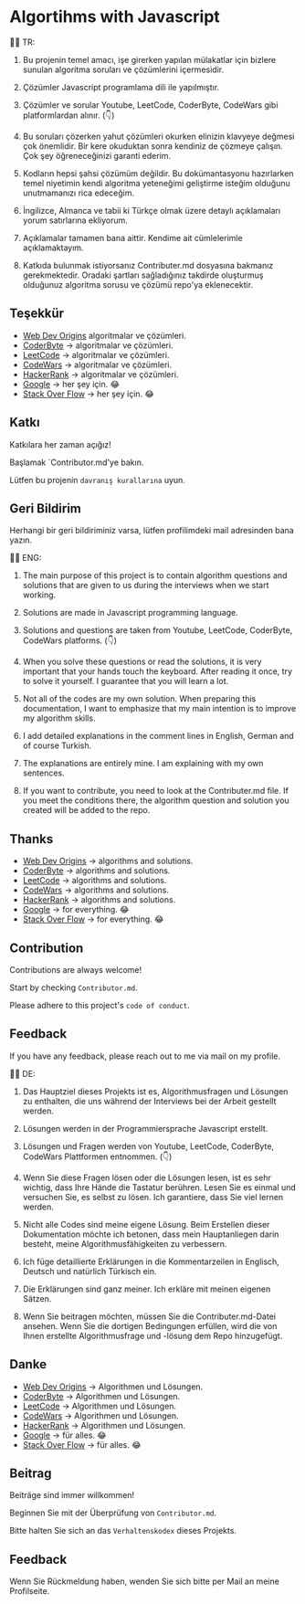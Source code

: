 
# Algortihms with Javascript

📌📗
TR:
1. Bu projenin temel amacı, işe girerken yapılan mülakatlar için bizlere sunulan algoritma soruları ve çözümlerini içermesidir.

2. Çözümler Javascript programlama dili ile yapılmıştır.

3. Çözümler ve sorular Youtube, LeetCode, CoderByte, CodeWars gibi platformlardan alınır. (👇)

4. Bu soruları çözerken yahut çözümleri okurken elinizin klavyeye değmesi çok önemlidir. Bir kere okuduktan sonra kendiniz de çözmeye çalışın. Çok şey öğreneceğinizi garanti ederim.

5. Kodların hepsi şahsi çözümüm değildir. Bu dokümantasyonu hazırlarken temel niyetimin kendi algoritma yeteneğimi geliştirme isteğim olduğunu unutmamanızı rica edeceğim.

6. İngilizce, Almanca ve tabii ki Türkçe olmak üzere detaylı açıklamaları yorum satırlarına ekliyorum.

7. Açıklamalar tamamen bana  aittir. Kendime ait cümlelerimle açıklamaktayım.

8. Katkıda bulunmak istiyorsanız Contributer.md dosyasına bakmanız gerekmektedir. Oradaki şartları sağladığınız takdirde oluşturmuş olduğunuz algoritma sorusu ve çözümü repo'ya eklenecektir.

## Teşekkür

- [Web Dev Origins](https://www.youtube.com/channel/UC8ToqVogGsLj_pCMXZurbfA/videos) algoritmalar ve çözümleri.
- [CoderByte](https://coderbyte.com/) -> algoritmalar ve çözümleri.
- [LeetCode](https://leetcode.com/) -> algoritmalar ve çözümleri.
- [CodeWars](https://codewars.com/) -> algoritmalar ve çözümleri.
- [HackerRank](https://hackerrank.com/) -> algoritmalar ve çözümleri.
- [Google](https://google.com/) -> her şey için. 😂
- [Stack Over Flow](https://stackoverflow.com/) -> her şey için. 😂 
## Katkı

Katkılara her zaman açığız!

Başlamak `Contributor.md'ye bakın.

Lütfen bu projenin `davranış kurallarına` uyun.

  
## Geri Bildirim

Herhangi bir geri bildiriminiz varsa, lütfen profilimdeki mail adresinden bana yazın.


📌📗
ENG:

1. The main purpose of this project is to contain algorithm questions and solutions that are given to us during the interviews when we start working.

2. Solutions are made in Javascript programming language.

3. Solutions and questions are taken from Youtube, LeetCode, CoderByte, CodeWars platforms. (👇)

4. When you solve these questions or read the solutions, it is very important that your hands touch the keyboard. After reading it once, try to solve it yourself. I guarantee that you will learn a lot.

5. Not all of the codes are my own solution. When preparing this documentation, I want to emphasize that my main intention is to improve my algorithm skills.

6. I add detailed explanations in the comment lines in English, German and of course Turkish.

7. The explanations are entirely mine. I am explaining with my own sentences.

8. If you want to contribute, you need to look at the Contributer.md file. If you meet the conditions there, the algorithm question and solution you created will be added to the repo.

## Thanks

- [Web Dev Origins](https://www.youtube.com/channel/UC8ToqVogGsLj_pCMXZurbfA/videos) -> algorithms and solutions.
- [CoderByte](https://coderbyte.com/) -> algorithms and solutions.
- [LeetCode](https://leetcode.com/) -> algorithms and solutions.
- [CodeWars](https://codewars.com/) -> algorithms and solutions.
- [HackerRank](https://hackerrank.com/) -> algorithms and solutions.
- [Google](https://google.com/) -> for everything. 😂
- [Stack Over Flow](https://stackoverflow.com/) -> for everything. 😂

## Contribution

Contributions are always welcome!

Start by checking `Contributor.md`.

Please adhere to this project's `code of conduct`.


## Feedback

If you have any feedback, please reach out to me via mail on my profile.


📌📗
DE:

1. Das Hauptziel dieses Projekts ist es, Algorithmusfragen und Lösungen zu enthalten, die uns während der Interviews bei der Arbeit gestellt werden.

2. Lösungen werden in der Programmiersprache Javascript erstellt.

3. Lösungen und Fragen werden von Youtube, LeetCode, CoderByte, CodeWars Plattformen entnommen. (👇)

4. Wenn Sie diese Fragen lösen oder die Lösungen lesen, ist es sehr wichtig, dass Ihre Hände die Tastatur berühren. Lesen Sie es einmal und versuchen Sie, es selbst zu lösen. Ich garantiere, dass Sie viel lernen werden.

5. Nicht alle Codes sind meine eigene Lösung. Beim Erstellen dieser Dokumentation möchte ich betonen, dass mein Hauptanliegen darin besteht, meine Algorithmusfähigkeiten zu verbessern.

6. Ich füge detaillierte Erklärungen in die Kommentarzeilen in Englisch, Deutsch und natürlich Türkisch ein.

7. Die Erklärungen sind ganz meiner. Ich erkläre mit meinen eigenen Sätzen.

8. Wenn Sie beitragen möchten, müssen Sie die Contributer.md-Datei ansehen. Wenn Sie die dortigen Bedingungen erfüllen, wird die von Ihnen erstellte Algorithmusfrage und -lösung dem Repo hinzugefügt.

## Danke

- [Web Dev Origins](https://www.youtube.com/channel/UC8ToqVogGsLj_pCMXZurbfA/videos) -> Algorithmen und Lösungen.
- [CoderByte](https://coderbyte.com/) -> Algorithmen und Lösungen.
- [LeetCode](https://leetcode.com/) -> Algorithmen und Lösungen.
- [CodeWars](https://codewars.com/) -> Algorithmen und Lösungen.
- [HackerRank](https://hackerrank.com/) -> Algorithmen und Lösungen.
- [Google](https://google.com/) -> für alles. 😂
- [Stack Over Flow](https://stackoverflow.com/) -> für alles. 😂

## Beitrag

Beiträge sind immer willkommen!

Beginnen Sie mit der Überprüfung von `Contributor.md`.

Bitte halten Sie sich an das `Verhaltenskodex` dieses Projekts.


## Feedback

Wenn Sie Rückmeldung haben, wenden Sie sich bitte per Mail an meine Profilseite.